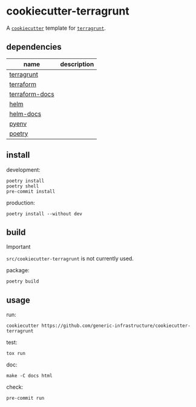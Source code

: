 [//]: # (todo: template & correct)
# cookiecutter-terragrunt

A [`cookiecutter`](https://github.com/cookiecutter/cookiecutter) template for [`terragrunt`](https://github.com/gruntwork-io/terragrunt).

## dependencies

| name                                                               | description |
|--------------------------------------------------------------------|-------------|
| [terragrunt](https://github.com/gruntwork-io/terragrunt)           |             |
| [terraform](https://github.com/hashicorp/terraform)                |             |
| [terraform-docs](https://github.com/terraform-docs/terraform-docs) |             |
| [helm](https://github.com/helm/helm)                               |             |
| [helm-docs](https://github.com/norwoodj/helm-docs)                 |             |
| [pyenv](https://github.com/pyenv/pyenv)                            |             |
| [poetry](https://github.com/python-poetry)                         |             |

## install

development:
```shell
poetry install
poetry shell
pre-commit install
```

production:
```shell
poetry install --without dev
```

## build

> [!IMPORTANT]
> `src/cookiecutter-terragrunt` is not currently used.

package:
```shell
poetry build
```

## usage

run:
```shell
cookiecutter https://github.com/generic-infrastructure/cookiecutter-terragrunt
```

test:
```shell
tox run
```

doc:
```shell
make -C docs html
```

check:
```shell
pre-commit run
```
